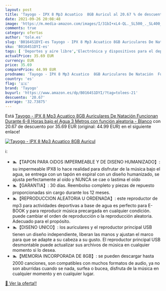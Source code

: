 ```yaml
---
layout: post
title: 'Tayogo - IPX 8 Mp3 Acuatico  8GB Auricul al 20.67 % de descuento'
date: 2021-09-26 20:08:48
image: 'https://m.media-amazon.com/images/I/31bI+xL4-QL._SL500_._SL400_.jpg'
comments: true
category: ofertas
author: 'tole.es'
slug: 'B0164S1DYI-es Tayogo - IPX 8 Mp3 Acuatico 8GB Auriculares De Natación...'
sku: 'B0164S1DYI-es'
tags: [ 'Deportes y aire libre','Electrónica y dispositivos para el deporte','Reproductores MP3 para natación','auriculares','tayogo', ]
actualPrice: 35.69 EUR
currency: EUR
price: 35.69
comparePrice: 44.99 EUR
prodname: 'Tayogo - IPX 8 Mp3 Acuatico  8GB Auriculares De Natación  Funcionan Durante 6-8 Horas bajo el Agua 3 Metros con función aleatoria - Blanco'
country: 'es'
flag: '🇪🇸'
brand: 'Tayogo'
buyurl: 'https://www.amazon.es/dp/B0164S1DYI/?tag=tolees-21'
descuento: '20.67'
average: '32.73875'
---
```


Está [Tayogo - IPX 8 Mp3 Acuatico  8GB Auriculares De Natación  Funcionan Durante 6-8 Horas bajo el Agua 3 Metros con función aleatoria - Blanco](https://www.amazon.es/dp/B0164S1DYI/?tag=tolees-21) con 20.67 de descuento por 35.69 EUR (original: 44.99 EUR) en el siguiente enlace!

[![Tayogo - IPX 8 Mp3 Acuatico  8GB Auricul](https://m.media-amazon.com/images/I/31bI+xL4-QL._SL500_._SL400_.jpg)](https://www.amazon.es/dp/B0164S1DYI/?tag=tolees-21)

ℹ️:

- 🏊【TAPON PARA OíDOS IMPERMEABLE Y DE DISENO HUMANIZADO】: su impermeable IPX8 lo hace realidad para disfrutar de la música bajo el agua, se entrega con un tapón en espiral con un diseño humanizado, se ajusta perfectamente al oído y NUNCA se cae o lastima el oído
- 🏊【GARANTIA】: 30 días. Reembolso completo y piezas de repuesto proporcionadas sin cargo durante los 12 meses.
- 🏊【REPRODUCCION ALEATORIA U ORDENADA】: este reproductor de mp3 para actividades deportivas a base de agua es perfecto para E-BOOK y para reproducir música precargada en cualquier condición. puede cambiar el orden de reproducción o la reproducción aleatoria. Adecuado para el propósito.
- 🏊【DISENO UNICO】: los auriculares y el reproductor principal USB tienen un diseño independiente, liberan las manos y ajustan el marco para que se adapte a su cabeza a su gusto. El reproductor principal USB desmontable puede actualizar sus archivos de música en cualquier momento si lo desea.
- 🏊【MEMORIA INCORPORADA DE 8GB】: se pueden descargar hasta 2000 canciones, son compatibles con muchos formatos de audio, ya no son aburridas cuando se nada, surfea o bucea, disfruta de la música en cualquier momento y en cualquier lugar.

[🛒 Ver la oferta!!](https://www.amazon.es/dp/B0164S1DYI/?tag=tolees-21)
